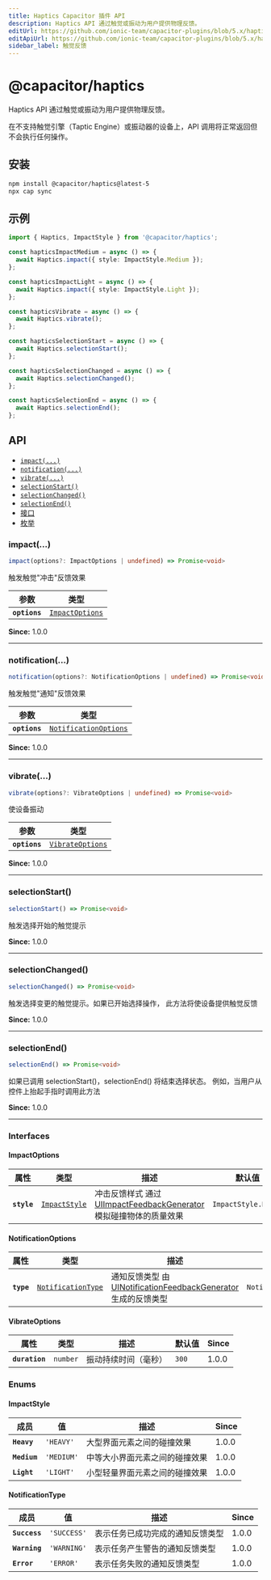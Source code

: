 ```yaml
---
title: Haptics Capacitor 插件 API
description: Haptics API 通过触觉或振动为用户提供物理反馈。
editUrl: https://github.com/ionic-team/capacitor-plugins/blob/5.x/haptics/README.md
editApiUrl: https://github.com/ionic-team/capacitor-plugins/blob/5.x/haptics/src/definitions.ts
sidebar_label: 触觉反馈
---
```


# @capacitor/haptics

Haptics API 通过触觉或振动为用户提供物理反馈。

在不支持触觉引擎（Taptic Engine）或振动器的设备上，API 调用将正常返回但不会执行任何操作。

## 安装

```bash
npm install @capacitor/haptics@latest-5
npx cap sync
```

## 示例

```typescript
import { Haptics, ImpactStyle } from '@capacitor/haptics';

const hapticsImpactMedium = async () => {
  await Haptics.impact({ style: ImpactStyle.Medium });
};

const hapticsImpactLight = async () => {
  await Haptics.impact({ style: ImpactStyle.Light });
};

const hapticsVibrate = async () => {
  await Haptics.vibrate();
};

const hapticsSelectionStart = async () => {
  await Haptics.selectionStart();
};

const hapticsSelectionChanged = async () => {
  await Haptics.selectionChanged();
};

const hapticsSelectionEnd = async () => {
  await Haptics.selectionEnd();
};
```

## API

<docgen-index>

- [`impact(...)`](#impact)
- [`notification(...)`](#notification)
- [`vibrate(...)`](#vibrate)
- [`selectionStart()`](#selectionstart)
- [`selectionChanged()`](#selectionchanged)
- [`selectionEnd()`](#selectionend)
- [接口](#interfaces)
- [枚举](#enums)

</docgen-index>

<docgen-api>
<!--Update the source file JSDoc comments and rerun docgen to update the docs below-->

### impact(...)

```typescript
impact(options?: ImpactOptions | undefined) => Promise<void>
```

触发触觉"冲击"反馈效果

| 参数          | 类型                                                    |
| ------------- | ------------------------------------------------------- |
| **`options`** | <code><a href="#impactoptions">ImpactOptions</a></code> |

**Since:** 1.0.0

---

### notification(...)

```typescript
notification(options?: NotificationOptions | undefined) => Promise<void>
```

触发触觉"通知"反馈效果

| 参数          | 类型                                                                |
| ------------- | ------------------------------------------------------------------- |
| **`options`** | <code><a href="#notificationoptions">NotificationOptions</a></code> |

**Since:** 1.0.0

---

### vibrate(...)

```typescript
vibrate(options?: VibrateOptions | undefined) => Promise<void>
```

使设备振动

| 参数          | 类型                                                      |
| ------------- | --------------------------------------------------------- |
| **`options`** | <code><a href="#vibrateoptions">VibrateOptions</a></code> |

**Since:** 1.0.0

---

### selectionStart()

```typescript
selectionStart() => Promise<void>
```

触发选择开始的触觉提示

**Since:** 1.0.0

---

### selectionChanged()

```typescript
selectionChanged() => Promise<void>
```

触发选择变更的触觉提示。如果已开始选择操作，
此方法将使设备提供触觉反馈

**Since:** 1.0.0

---

### selectionEnd()

```typescript
selectionEnd() => Promise<void>
```

如果已调用 selectionStart()，selectionEnd() 将结束选择状态。
例如，当用户从控件上抬起手指时调用此方法

**Since:** 1.0.0

---

### Interfaces

#### ImpactOptions

| 属性        | 类型                                                | 描述                                                                                                                                        | 默认值                         | Since |
| ----------- | --------------------------------------------------- | ------------------------------------------------------------------------------------------------------------------------------------------- | ------------------------------ | ----- |
| **`style`** | <code><a href="#impactstyle">ImpactStyle</a></code> | 冲击反馈样式 通过 [UIImpactFeedbackGenerator](https://developer.apple.com/documentation/uikit/uiimpactfeedbackstyle) 模拟碰撞物体的质量效果 | <code>ImpactStyle.Heavy</code> | 1.0.0 |

#### NotificationOptions

| 属性       | 类型                                                          | 描述                                                                                                                                         | 默认值                                | Since |
| ---------- | ------------------------------------------------------------- | -------------------------------------------------------------------------------------------------------------------------------------------- | ------------------------------------- | ----- |
| **`type`** | <code><a href="#notificationtype">NotificationType</a></code> | 通知反馈类型 由 [UINotificationFeedbackGenerator](https://developer.apple.com/documentation/uikit/uinotificationfeedbacktype) 生成的反馈类型 | <code>NotificationType.SUCCESS</code> | 1.0.0 |

#### VibrateOptions

| 属性           | 类型                | 描述                 | 默认值           | Since |
| -------------- | ------------------- | -------------------- | ---------------- | ----- |
| **`duration`** | <code>number</code> | 振动持续时间（毫秒） | <code>300</code> | 1.0.0 |

### Enums

#### ImpactStyle

| 成员         | 值                    | 描述                           | Since |
| ------------ | --------------------- | ------------------------------ | ----- |
| **`Heavy`**  | <code>'HEAVY'</code>  | 大型界面元素之间的碰撞效果     | 1.0.0 |
| **`Medium`** | <code>'MEDIUM'</code> | 中等大小界面元素之间的碰撞效果 | 1.0.0 |
| **`Light`**  | <code>'LIGHT'</code>  | 小型轻量界面元素之间的碰撞效果 | 1.0.0 |

#### NotificationType

| 成员          | 值                     | 描述                             | Since |
| ------------- | ---------------------- | -------------------------------- | ----- |
| **`Success`** | <code>'SUCCESS'</code> | 表示任务已成功完成的通知反馈类型 | 1.0.0 |
| **`Warning`** | <code>'WARNING'</code> | 表示任务产生警告的通知反馈类型   | 1.0.0 |
| **`Error`**   | <code>'ERROR'</code>   | 表示任务失败的通知反馈类型       | 1.0.0 |

</docgen-api>
